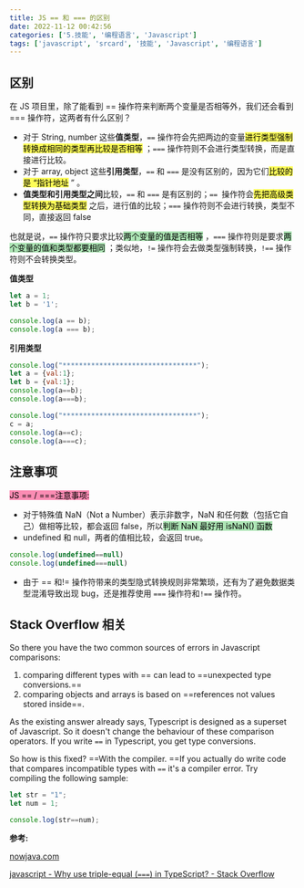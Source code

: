 ```yaml
---
title: JS == 和 === 的区别
date: 2022-11-12 00:42:56
categories: ['5.技能', '编程语言', 'Javascript']
tags: ['javascript', 'srcard', '技能', 'Javascript', '编程语言']
---
```

  
  
## 区别

在 JS 项目里，除了能看到 == 操作符来判断两个变量是否相等外，我们还会看到 === 操作符，这两者有什么区别？
  
*   对于 String, number 这些**值类型**，`==` 操作符会先把两边的变量<mark style="background: #fefe00A6;">进行类型强制转换成相同的类型再比较是否相等</mark> ；`===` 操作符则不会进行类型转换，而是直接进行比较。
*   对于 array, object 这些**引用类型**，`==` 和 `===` 是没有区别的，因为它们<mark style="background: #fefe00A6;">比较的是 “指针地址</mark> ” 。
*   **值类型和引用类型之间**比较，`==` 和 `===` 是有区别的；`== `操作符会<mark style="background: #fefe00A6;">先把高级类型转换为基础类型</mark> 之后，进行值的比较；`===` 操作符则不会进行转换，类型不同，直接返回 false
   
也就是说，`==` 操作符只要求比较<mark style="background: #83d98fA6;">两个变量的值是否相等</mark> ，`===` 操作符则是要求<mark style="background: #83d98fA6;">两个变量的值和类型都要相同</mark> ；类似地，`!=` 操作符会去做类型强制转换，`!==` 操作符则不会转换类型。
   
**值类型**
```js
let a = 1;
let b = '1';

console.log(a == b);
console.log(a === b);

```
  
**引用类型**
```js
console.log("*********************************");
let a = {val:1};
let b = {val:1};
console.log(a==b);
console.log(a===b);

console.log("*********************************");
c = a;
console.log(a==c);
console.log(a===c);

```
<!--SR:!2026-10-27,899,250-->
  
  
## 注意事项

<mark style="background: #fa518dA6;">JS == / ===注意事项: </mark> 
  
- 对于特殊值 NaN（Not a Number）表示非数字，NaN 和任何数（包括它自己）做相等比较，都会返回 false，所以<mark style="background: #83d98fA6;">判断 NaN 最好用 isNaN() 函数</mark> 
- undefined 和 null，两者的值相比较，会返回 true。
```js
console.log(undefined==null)
console.log(undefined===null)

```
- 由于 \=\= 和!= 操作符带来的类型隐式转换规则非常繁琐，还有为了避免数据类型混淆导致出现 bug，还是推荐使用 `===` 操作符和`!==` 操作符。
<!--SR:!2024-10-24,463,250-->
  
  
## Stack Overflow 相关

So there you have the two common sources of errors in Javascript comparisons:
1.  comparing different types with \=\= can lead to ==unexpected type conversions.==
2.  comparing objects and arrays is based on ==references not values stored inside==.
   
As the existing answer already says, Typescript is designed as a superset of Javascript. So it doesn't change the behaviour of these comparison operators. If you write `==` in Typescript, you get type conversions.
   
So how is this fixed? ==With the compiler. ==If you actually do write code that compares incompatible types with `==` it's a compiler error. Try compiling the following sample:   
```ts
let str = "1";
let num = 1;

console.log(str==num);
```
<!--SR:!2027-04-26,1008,250!2025-07-19,656,270!2024-10-25,463,250-->

**参考:**

 [nowjava.com](https://nowjava.com/article/44330)
 
 [javascript - Why use triple-equal (`===`) in TypeScript? - Stack Overflow](https://stackoverflow.com/questions/57125700/why-use-triple-equal-in-typescript)
